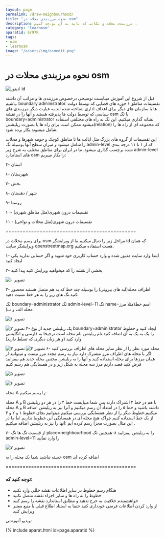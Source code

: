 ```yaml
---
layout: page
permalink: /draw-neighbourhood/
title: "نحوه مرزبندی محلات در osm"
description: مرزبندی محلات و نکاتی که باید به آن تو.جه کنیم .
category: 'learnosm'
aparatid: 6r97R
tags:
- osm
- learnosm
image: "/assets/img/osmedit.png"
---
```


<h1>نحوه مرزبندی محلات در osm</h1>

<img src="/assets/img/osmedit.png" alt="ادیتور id" class="post-cover">

قبل از شروع این آموزش میبایست توضیحی درخصوص مرزبندی ها و مراتب آن داشته باشیم.
 boundary administrator. تقسیمات مناطق / حوزه های قضایی که توسط دولت ها یا سازمان های دیگر برای اهداف اداری شناخته شده اند.به عبارت دیگر مرزبندی های سیاسی که توسط دولت ها پذیرفته هستند و آنها را در نقشه osm با تگ boundary=administrator نشانه گذاری میکنیم.
 این تگ به راه های مختلفی استفاده میشود ممکن است برای راه ها یا بصورت ریلیشنی(relation) که مجموعه ای از راه ها را شامل میشوند بکار برده شود.

این تقسیمات از گروه های بزرگ مثل ایالت ها تا مناطق کوچک و حومه شهر‌ها و محلات را شامل میشود و میزان سطح آنها بوسیله تگ admin-level که از ۱ تا ۱۱ درجه بندی شده برچسب گذاری میشود.
ما در ایران برای مناطق مختلف به شرح زیر admin-level های استاندارد osm را بکار میبریم:

۴- استان

۶- شهرستان

۷- بخش

۸- شهر / دهستان

۹- روستا

۱۰- تقسیمات درون شهری(مثل مناطق شهری)

۱۱ - تقسیمات درون شهری(مثل محلات و نواحی)

<p class="text-center">==============================================</p>

برای رسم محلات در osm مراحل زیر را دنبال میکنیم
ما از ویرایشگر id که همان ویرایشگر سایت openstreetmap.org هست استفاده میکنیم.

۱- ابتدا وارد سایت مذبور شده و وارد حساب کاربری خود شوید و اگر حسابی ندارید یکی ایجاد کنید



۲- بخشی از نقشه را که میخواهید ویرایش کنید پیدا کنید


![تصویر ۰](/assets/img/osmp0i0.png)

۳- اطراف محله(لبه های بیرونی) را بوسیله چند خط که به هم متصل هستند محصور کنید.تگ های زیر را به  هر خط نسبت دهید.

تگ boundary=administrator
تگ admin-level=11
تگ name=اسم خط(مثلا مرز محله الف و ب)

![تصویر ۱](/assets/img/osmp0i1.png)

![تصویر ۲](/assets/img/osmp0i2.png)
۴- یک ریلیشن جدید از نوع boundary=administrator ایجاد کنید و خطوط را یک به یک به آن اضافه کنید.نام ریلیشن نام محله است ترجیحا به فارسی و انگلیسی وارد کنید (و هر زبان دیگری که تسلط دارید)

![تصویر ۳](/assets/img/osmp0i3.png)
![تصویر ۴](/assets/img/osmp0i4.png)
۶- محله مورد نظر را از نظر سایر محله های اطراف بررسی کنید اگر با محله های اطراف مرز مشترک دارد نیاز به رسم مجدد مرز نیست و میتوانید از همان مرزها برای محله استفاده کنید و آنها را به ریلیشن مختص محله جدید هم بیفزایید
فرض کنید قصد داریم مرز سه محله به شکل زیر و در همسایگی هم رسم کنیم

![تصویر ۵](/assets/img/IMG_20180917_005246_123.jpg)

![تصویر ۶](/assets/img/osmp0i5.png)

محله A را رسم میکنیم:

محله A و B با هم در خط ۴ اشتراک دارند پس شما میبایست خط ۴ را در هر دو ریلیشن محله A و B داشته باشید و خط ۵ را در امتداد آن رسم میکنیم و آنرا نیز به ریلیشن اضافه میکنیم.خطوط دیگر را از نظر همسایگی بررسی میکنیم میتوانیم بجای خطوط ۱ و ۲ و ۳ از یک خط استفاده کنیم چراکه هیچ محله ای در همسایگی این خطوط نداریم اما ما در این مثال بصورت مجزا رسم کرده ایم ؛آنها را نیز به ریلیشن اضافه میکنیم . 
 
۷- از قسمت تگ ها تگ place=neighbourhood را به ریلیشن بیفزایید
۸-همچنین تگ admin-level=11 را وارد نمایید

![تصویر ۷](rc="/assets/img/osmp0i6.png)

خسته نباشید شما یک محله را به osm اضافه کرده اید

<p class="text-center">==============================================</p>

### توجه کنید که:

* هنگام رسم خطوط در سایر اطلاعات نقشه خللی وارد نکنید 
* خطوط را به راه ها و سایر اجزاء نقشه متصل نکنید
* خواهشمندم خلاقیت به خرج ندهید و مطابق استاندارد نقشه را رسم کنید 
* از وارد کردن اطلاعات فرضی خودداری کنید حتما به استناد اطلاع قبلی یا منبع معتبر ویرایش کنید 



ویدیو آموزشی:

{% include aparat.html id=page.aparatid %}